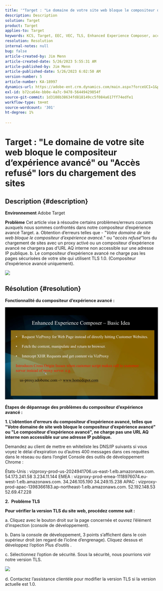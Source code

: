 ```yaml
---
title: '"Target : "Le domaine de votre site web bloque le compositeur d’expérience avancé" ou "Accès refusé" lors du chargement des sites"'
description: Description
solution: Target
product: Target
applies-to: Target
keywords: KCS, Target, EEC, VEC, TLS, Enhanced Experience Composer, accès refusé, domaine du site web, blocage, dépannage
resolution: Resolution
internal-notes: null
bug: false
article-created-by: Jim Menn
article-created-date: 5/26/2023 5:55:31 AM
article-published-by: Jim Menn
article-published-date: 5/26/2023 6:02:50 AM
version-number: 5
article-number: KA-18997
dynamics-url: https://adobe-ent.crm.dynamics.com/main.aspx?forceUCI=1&pagetype=entityrecord&etn=knowledgearticle&id=937954eb-89fb-ed11-8849-6045bd006295
exl-id: b72ca64e-bb0e-4a7c-9478-56449429854f
source-git-commit: 1d3108b38634fd818149cc5f084a617ff74edfe1
workflow-type: tm+mt
source-wordcount: '301'
ht-degree: 1%

---
```


# Target : &quot;Le domaine de votre site web bloque le compositeur d’expérience avancé&quot; ou &quot;Accès refusé&quot; lors du chargement des sites

## Description {#description}


<b>Environnement</b>
Adobe Target

<b>Problème</b>
Cet article vise à résoudre certains problèmes/erreurs courants auxquels nous sommes confrontés dans notre compositeur d’expérience avancé Target.
a. Obtention d’erreurs telles que - &quot;*Votre domaine de site web bloque le compositeur d’expérience avancé.*&quot; ou &quot;*accès refusé*&quot;lors du chargement de sites avec un proxy activé ou un compositeur d’expérience avancé ne chargera pas d’URL AQ interne non accessible sur une adresse IP publique.
b. Le compositeur d’expérience avancé ne charge pas les pages sécurisées de votre site qui utilisent TLS 1.0. (Compositeur d’expérience avancé uniquement).

![](https://adobe-ent.crm.dynamics.com/api/data/v9.0/msdyn_knowledgearticleimages%289163ac73-37ab-ec11-983f-000d3a349523%29/msdyn_blobfile/$value)


## Résolution {#resolution}


<b>Fonctionnalité du compositeur d’expérience avancé :</b>

![](assets/6ea1c39f-52ab-ec11-983f-000d3a3496ef.png)



<b>Étapes de dépannage des problèmes du compositeur d’expérience avancé :</b>

<b>1. L’obtention d’erreurs du compositeur d’expérience avancé, telles que &quot;Votre domaine de site web bloque le compositeur d’expérience avancé&quot; ou &quot;Le compositeur d’expérience avancé&quot;, ne charge pas une URL AQ interne non accessible sur une adresse IP publique.</b>

Demandez au client de mettre en whiteliste les DNS/IP suivants si vous voyez le délai d’expiration ou d’autres 400 messages dans ces requêtes dans le réseau ou dans l’onglet Console des outils de développement Chrome :

États-Unis : vizproxy-prod-us-2024941706.us-east-1.elb.amazonaws.com.
54.173.241.58 3.234.11.144 EMEA : vizproxy-prod-emea-1118976074.eu-west-1.elb.amazonaws.com.
34.246.105.190 34.249.15.238 APAC : vizproxy-prod-apac-1398366183.ap-northeast-1.elb.amazonaws.com.
52.192.148.53 52.69.47.228



<b>2.  Problème TLS</b>

<b>Pour vérifier la version TLS du site web, procédez comme suit :</b>

a. Cliquez avec le bouton droit sur la page concernée et ouvrez l’élément d’inspection (console de développement).

b. Dans la console de développement, 3 points s’affichent dans le coin supérieur droit (en regard de l’icône d’engrenage). Cliquez dessus et développez l’option Plus d’outils .

c. Sélectionnez l’option de sécurité. Sous la sécurité, nous pourrions voir notre version TLS.

![](https://experienceleague.adobe.com/docs/target/assets/firefox_more_info_3.png?lang=en)

d. Contactez l’assistance clientèle pour modifier la version TLS si la version actuelle est 1.0.
